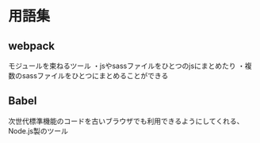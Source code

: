 # 用語集

## webpack
モジュールを束ねるツール
・jsやsassファイルをひとつのjsにまとめたり
・複数のsassファイルをひとつにまとめることができる

## Babel
次世代標準機能のコードを古いブラウザでも利用できるようにしてくれる、Node.js製のツール
